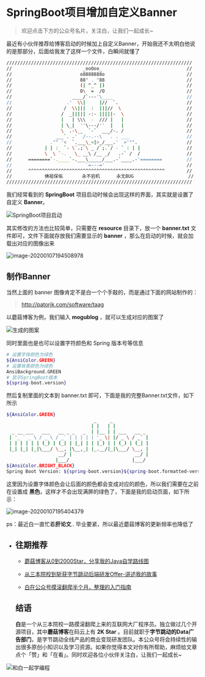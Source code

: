 # SpringBoot项目增加自定义Banner

> 欢迎点击下方的公众号名片，关注白，让我们一起成长~

最近有小伙伴推荐给博客启动的时候加上自定义Banner，开始我还不太明白他说的是那部分，后面给我发了这样一个文件，白瞬间就懂了

```bash
////////////////////////////////////////////////////////////////////  
//                          _ooOoo_                               //  
//                         o8888888o                              //  
//                         88" . "88                              //  
//                         (| ^_^ |)                              //  
//                         O\  =  /O                              //  
//                      ____/`---'\____                           //  
//                    .'  \\|     |//  `.                         //  
//                   /  \\|||  :  |||//  \                        //  
//                  /  _||||| -:- |||||-  \                       //  
//                  |   | \\\  -  /// |   |                       //  
//                  | \_|  ''\---/''  |   |                       //  
//                  \  .-\__  `-`  ___/-. /                       //  
//                ___`. .'  /--.--\  `. . ___                     //  
//              ."" '<  `.___\_<|>_/___.'  >'"".                  //  
//            | | :  `- \`.;`\ _ /`;.`/ - ` : | |                 //  
//            \  \ `-.   \_ __\ /__ _/   .-` /  /                 //  
//      ========`-.____`-.___\_____/___.-`____.-'========         //  
//                           `=---='                              //  
//      ^^^^^^^^^^^^^^^^^^^^^^^^^^^^^^^^^^^^^^^^^^^^^^^^^^        //  
//            佛祖保佑       永不宕机      永无BUG                    //
//////////////////////////////////////////////////////////////////// 
```

我们经常看到的 **SpringBoot** 项目启动时候会出现这样的界面，其实就是设置了自定义 **Banner**。

![SpringBoot项目启动](https://cdn.losey.top/blog/image-20200107193657995.png)

其实修改的方法也比较简单，只需要在 **resource** 目录下，放一个 **banner.txt** 文件即可，文件下面就存放我们需要显示的 **banner** ，那么在启动的时候，就会加载出对应的图像出来

![image-20200107194508978](https://cdn.losey.top/blog/image-20200107194508978.png)

## 制作Banner

当然上面的 banner 图像肯定不是白一个个手敲的，而是通过下面的网站制作的：

> http://patorjk.com/software/taag

以蘑菇博客为例，我们输入 **mogublog** ，就可以生成对应的图案了

![生成的图案](https://cdn.losey.top/blog/image-20200107194722140.png)

同时里面也是也可以设置字符颜色和 Spring 版本号等信息

```bash
# 设置字体颜色为绿色
${AnsiColor.GREEN}
# 设置背景颜色为绿色
AnsiBackground.GREEN
# 显示SpringBoot版本
${spring-boot.version}
```

然后复制里面的文本到 banner.txt 即可，下面是我的完整Banner.txt文件，如下所示

```bash
${AnsiColor.GREEN}
                                _     _
                               | |   | |            
  _ __ ___   ___   __ _ _   _  | |__ | | ___   __ _ 
 | '_ ` _ \ / _ \ / _` | | | | | '_ \| |/ _ \ / _` |
 | | | | | | (_) | (_| | |_| | | |_) | | (_) | (_| |
 |_| |_| |_|\___/ \__, |\__,_| |_.__/|_|\___/ \__, |
                   __/ |                       __/ |
                  |___/                       |___/
${AnsiColor.BRIGHT_BLACK}
Spring Boot Version: ${spring-boot.version}${spring-boot.formatted-version}
```

这里因为设置字体颜色会让后面的颜色都会变成对应的颜色，所以我们需要在之前在设置成 **黑色**，这样才不会出现满屏的绿色了，下面是我的启动页面，如下所示：

![image-20200107195404379](https://cdn.losey.top/blog/image-20200107195404379.png)

ps：最近白一直忙着**肝论文**.. 毕业要紧，所以最近蘑菇博客的更新频率也降低了

- ## 往期推荐

  - [蘑菇博客从0到2000Star，分享我的Java自学路线图](https://mp.weixin.qq.com/s/3u6OOYkpj4_ecMzfMqKJRw)

  - [从三本院校到斩获字节跳动后端研发Offer-讲述我的故事](https://mp.weixin.qq.com/s/c4rR_aWpmNNFGn-mZBLWYg)

  - [白在公众号摸滚翻爬半个月，整理的入门指南](https://mp.weixin.qq.com/s/Jj1i-mD9Tw0vUEFXi5y54g)

  ## 结语

  **白**是一个从三本院校一路摸滚翻爬上来的互联网大厂程序员。独立做过几个开源项目，其中**蘑菇博客**在码云上有 **2K Star** 。目前就职于**字节跳动的Data广告部门**，是字节跳动全线产品的商业变现研发团队。本公众号将会持续性的输出很多原创小知识以及学习资源。如果你觉得本文对你有所帮助，麻烦给文章点个「赞」和「在看」。同时欢迎各位小伙伴关注白，让我们一起成长~

![和白一起学编程](https://cdn.losey.top/blog/image-20210122092846701.png)